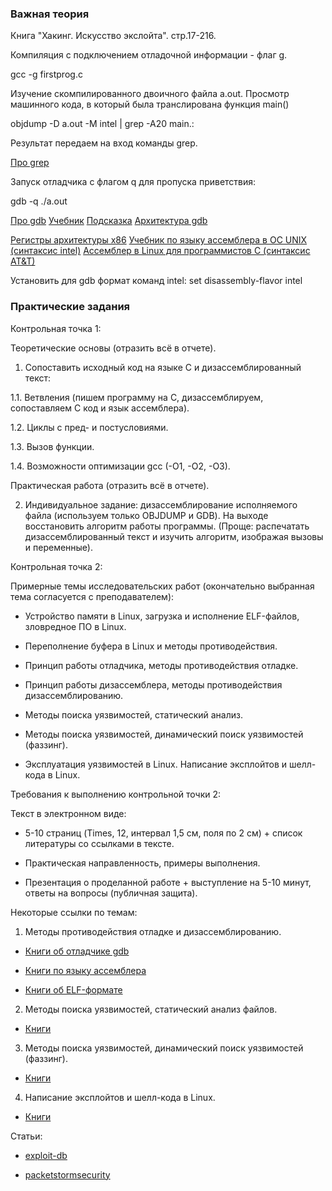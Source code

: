
### Важная теория

Книга "Хакинг. Искусство экслойта". стр.17-216.


Компиляция с подключением отладочной информации - флаг g.

gcc -g firstprog.c 

Изучение скомпилированного двоичного файла a.out.
Просмотр машинного кода, в который была транслирована функция main()

objdump -D a.out -M intel | grep -A20 main.:

Результат передаем на вход команды grep. 

[Про grep](http://habrahabr.ru/post/229501/)

Запуск отладчика с флагом q для пропуска приветствия:

gdb -q ./a.out

[Про gdb](http://habrahabr.ru/post/181738/)
[Учебник](https://www.opennet.ru/docs/RUS/gdb/gdb_toc.html)
[Подсказка](http://users.ece.utexas.edu/~adnan/gdb-refcard.pdf)
[Архитектура gdb](http://www.aosabook.org/en/gdb.html)

[Регистры архитектуры x86](http://ccfit.nsu.ru/~kireev/lab2/lab2reg.htm)
[Учебник по языку ассемблера в ОС UNIX (синтаксис intel)](http://www.stolyarov.info/books/pdf/nasm_unix.pdf)
[Ассемблер в Linux для программистов C (синтаксис AT&T)](https://ru.wikibooks.org/wiki/%D0%90%D1%81%D1%81%D0%B5%D0%BC%D0%B1%D0%BB%D0%B5%D1%80_%D0%B2_Linux_%D0%B4%D0%BB%D1%8F_%D0%BF%D1%80%D0%BE%D0%B3%D1%80%D0%B0%D0%BC%D0%BC%D0%B8%D1%81%D1%82%D0%BE%D0%B2_C)

Установить для gdb формат команд intel:
set disassembly-flavor intel

### Практические задания

Контрольная точка 1:

Теоретические основы (отразить всё в отчете).

1. Сопоставить исходный код на языке С и дизассемблированный текст:

1.1. Ветвления (пишем программу на С, дизассемблируем, сопоставляем С код и язык ассемблера). 

1.2. Циклы с пред- и постусловиями.

1.3. Вызов функции. 

1.4. Возможности оптимизации gcc (-O1, -O2, -O3). 

Практическая работа (отразить всё в отчете).

2.	Индивидуальное задание: дизассемблирование исполняемого файла (используем только OBJDUMP и GDB). На выходе восстановить алгоритм работы программы. (Проще: распечатать дизассемблированный текст и изучить алгоритм, изображая вызовы и переменные).

Контрольная точка 2:

Примерные темы исследовательских работ (окончательно выбранная тема согласуется с преподавателем):

- Устройство памяти в Linux, загрузка и исполнение ELF-файлов, зловредное ПО в Linux.

- Переполнение буфера в Linux и методы противодействия.

- Принцип работы отладчика, методы противодействия отладке.

- Принцип работы дизассемблера, методы противодействия дизассемблированию.

- Методы поиска уязвимостей, статический анализ.

- Методы поиска уязвимостей, динамический поиск уязвимостей (фаззинг).

- Эксплуатация уязвимостей в Linux. Написание эксплойтов и шелл-кода в Linux.

Требования к выполнению контрольной точки 2:

Текст в электронном виде:

- 5-10 страниц (Times, 12, интервал 1,5 см, поля по 2 см) + список литературы со ссылками в тексте. 

- Практическая направленность, примеры выполнения. 

- Презентация о проделанной работе + выступление на 5-10 минут, ответы на вопросы (публичная защита).

Некоторые ссылки по темам:

1. Методы противодействия отладке и дизассемблированию. 

- [Книги об отладчике gdb](https://goo.gl/R72TPH)

- [Книги по языку ассемблера](https://goo.gl/MKfBGD)

- [Книги об ELF-формате](https://goo.gl/poiuyR)

2. Методы поиска уязвимостей, статический анализ файлов.

- [Книги](https://goo.gl/etWwk0)

3. Методы поиска уязвимостей, динамический поиск уязвимостей (фаззинг).

- [Книги](https://goo.gl/etWwk0)

4. Написание эксплойтов и шелл-кода в Linux.

- [Книги](https://goo.gl/Q5wJv8)

Статьи: 

- [exploit-db](https://www.exploit-db.com/papers/)

- [packetstormsecurity](https://packetstormsecurity.com/files/tags/paper/)